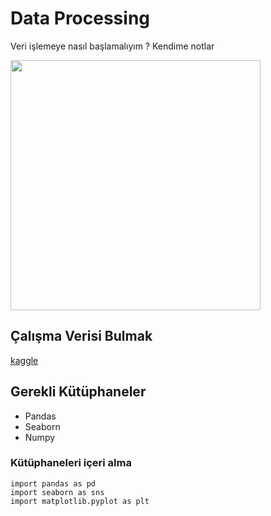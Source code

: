 # Data Processing
 Veri işlemeye nasıl başlamalıyım ? Kendime notlar


<img src="https://wallpaper-mania.com/wp-content/uploads/2018/09/High_resolution_wallpaper_background_ID_77700863611.jpg" width="400"/>

## Çalışma Verisi Bulmak
[kaggle](https://www.kaggle.com/)
	
## Gerekli Kütüphaneler

 + Pandas
 + Seaborn
 + Numpy

### Kütüphaneleri içeri alma
```	
import pandas as pd
import seaborn as sns 
import matplotlib.pyplot as plt

```
